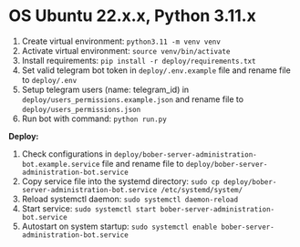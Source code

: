 # OS Ubuntu 22.x.x, Python 3.11.x 

1. Create virtual environment: `python3.11 -m venv venv`
2. Activate virtual environment: `source venv/bin/activate`
3. Install requirements: `pip install -r deploy/requirements.txt`
4. Set valid telegram bot token in `deploy/.env.example` file and rename file to `deploy/.env`
5. Setup telegram users (name: telegram_id) in `deploy/users_permissions.example.json` and rename file to `deploy/users_permissions.json`
6. Run bot with command: `python run.py`

**Deploy:**
1. Check configurations in `deploy/bober-server-administration-bot.example.service` file and rename file to `deploy/bober-server-administration-bot.service`
2. Copy service file into the systemd directory: `sudo cp deploy/bober-server-administration-bot.service /etc/systemd/system/`
3. Reload systemctl daemon: `sudo systemctl daemon-reload`
4. Start service: `sudo systemctl start bober-server-administration-bot.service`
5. Autostart on system startup: `sudo systemctl enable bober-server-administration-bot.service`
